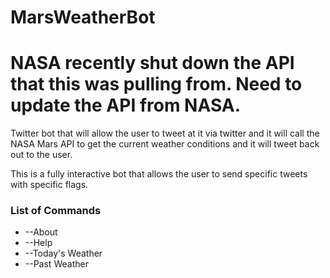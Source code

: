 # MarsWeatherBot

# NASA recently shut down the API that this was pulling from.  Need to update the API from NASA.

 Twitter bot that will allow the user to tweet at it via twitter and it will call the NASA Mars API to get the current weather conditions and it will tweet back out to the user.

This is a fully interactive bot that allows the user to send specific tweets with specific flags.
### List of Commands
* --About
* --Help
* --Today's Weather
* --Past Weather

